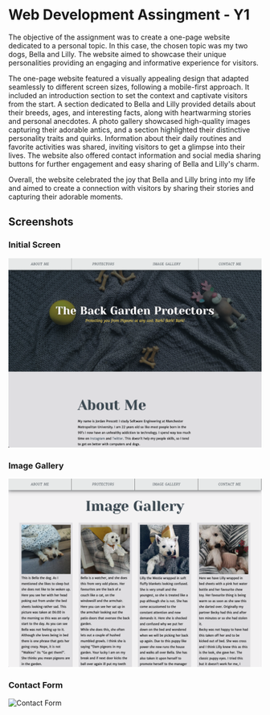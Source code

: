 # Web Development Assingment - Y1

The objective of the assignment was to create a one-page website dedicated to a personal topic. In this case, the chosen topic was my two dogs, Bella and Lilly. The website aimed to showcase their unique personalities providing an engaging and informative experience for visitors.

The one-page website featured a visually appealing design that adapted seamlessly to different screen sizes, following a mobile-first approach. It included an introduction section to set the context and captivate visitors from the start. A section dedicated to Bella and Lilly provided details about their breeds, ages, and interesting facts, along with heartwarming stories and personal anecdotes. A photo gallery showcased high-quality images capturing their adorable antics, and a section highlighted their distinctive personality traits and quirks. Information about their daily routines and favorite activities was shared, inviting visitors to get a glimpse into their lives. The website also offered contact information and social media sharing buttons for further engagement and easy sharing of Bella and Lilly's charm.

Overall, the website celebrated the joy that Bella and Lilly bring into my life and aimed to create a connection with visitors by sharing their stories and capturing their adorable moments.

## Screenshots
### Initial Screen
![Initial Screen](./media/initial_screen.png "Initial Screen")

### Image Gallery
![Image Gallery](./media/image_gallery.png "Image Gallery")

### Contact Form
![Contact Form](./media/contact_me_form "Contact Form")
